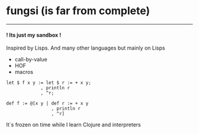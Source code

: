 # fungsi (is far from complete)
---
#### ! Its just my sandbox !                               
Inspired by Lisps. And many other languages but mainly on Lisps

- call-by-value
- HOF
- macros

```smalltalk
let $ f x y := let $ r := + x y;
             , println r
             , ^r;
             
def f := @[x y | def r := + x y
                 , println r
                 , ^r]
```

It`s frozen on time while I learn Clojure and interpreters
